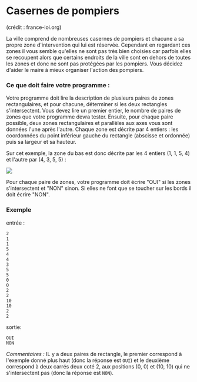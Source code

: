 # Casernes de pompiers
(crédit : france-ioi.org)

La ville comprend de nombreuses casernes de pompiers et chacune a sa propre zone d'intervention qui lui est réservée. Cependant en regardant ces zones il vous semble qu'elles ne sont pas très bien choisies car parfois elles se recoupent alors que certains endroits de la ville sont en dehors de toutes les zones et donc ne sont pas protégées par les pompiers. Vous décidez d'aider le maire à mieux organiser l'action des pompiers.

### Ce que doit faire votre programme :

Votre programme doit lire la description de plusieurs paires de zones rectangulaires, et pour chacune, déterminer si les deux rectangles s'intersectent.
Vous devez lire un premier entier, le nombre de paires de zones que votre programme devra tester.
Ensuite, pour chaque paire possible, deux zones rectangulaires et parallèles aux axes vous sont données
l'une après l'autre. Chaque zone est décrite par 4 entiers :
les coordonnées du point inférieur gauche du rectangle (abscisse et ordonnée) puis sa largeur et sa hauteur.

Sur cet exemple, la zone du bas est donc décrite par les 4 entiers (1, 1, 5, 4) et l'autre par (4, 3, 5, 5) :

![](http://data.france-ioi.org/Task/8355777713bf1306dff997afaa2af813/exemple.png)

Pour chaque paire de zones, votre programme doit écrire "OUI" si les zones s'intersectent et "NON" sinon. Si elles ne font que se toucher sur les bords il doit écrire "NON".

### Exemple

entrée :
```
2
1
1
5
4
4
3
5
5
0
0
2
2
10
10
2
2
```

sortie:
```
OUI
NON
```

*Commentaires :*
IL y a deux paires de rectangle, le premier correspond à
l'exemple donné plus haut (donc la réponse est `OUI`)
et le deuxième correspond à deux carrés deux coté 2, aux positions (0, 0) et
(10, 10) qui ne s'intersectent pas (donc la réponse est `NON`).